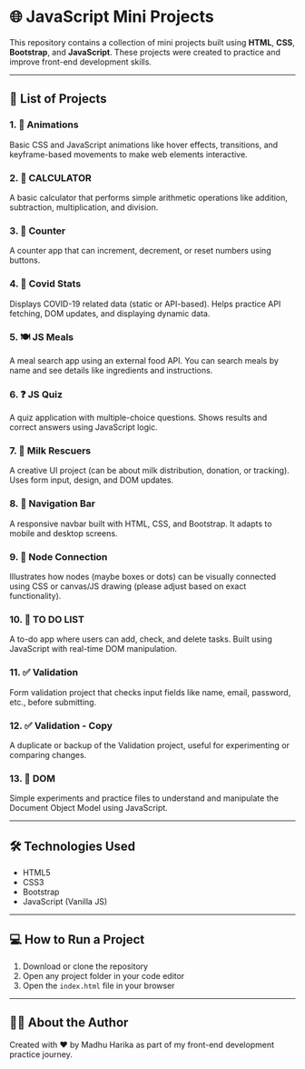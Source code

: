 # 🌐 JavaScript Mini Projects

This repository contains a collection of mini projects built using **HTML**, **CSS**, **Bootstrap**, and **JavaScript**. These projects were created to practice and improve front-end development skills.

---

## 📁 List of Projects

### 1. 🚀 Animations
Basic CSS and JavaScript animations like hover effects, transitions, and keyframe-based movements to make web elements interactive.

### 2. 🧮 CALCULATOR
A basic calculator that performs simple arithmetic operations like addition, subtraction, multiplication, and division.

### 3. 🔢 Counter
A counter app that can increment, decrement, or reset numbers using buttons.

### 4. 🦠 Covid Stats
Displays COVID-19 related data (static or API-based). Helps practice API fetching, DOM updates, and displaying dynamic data.

### 5. 🍽️ JS Meals
A meal search app using an external food API. You can search meals by name and see details like ingredients and instructions.

### 6. ❓ JS Quiz
A quiz application with multiple-choice questions. Shows results and correct answers using JavaScript logic.

### 7. 🥛 Milk Rescuers
A creative UI project (can be about milk distribution, donation, or tracking). Uses form input, design, and DOM updates.

### 8. 🧭 Navigation Bar
A responsive navbar built with HTML, CSS, and Bootstrap. It adapts to mobile and desktop screens.

### 9. 🧩 Node Connection
Illustrates how nodes (maybe boxes or dots) can be visually connected using CSS or canvas/JS drawing (please adjust based on exact functionality).

### 10. 📝 TO DO LIST
A to-do app where users can add, check, and delete tasks. Built using JavaScript with real-time DOM manipulation.

### 11. ✅ Validation
Form validation project that checks input fields like name, email, password, etc., before submitting.

### 12. ✅ Validation - Copy
A duplicate or backup of the Validation project, useful for experimenting or comparing changes.

### 13. 🧠 DOM
Simple experiments and practice files to understand and manipulate the Document Object Model using JavaScript.

---

## 🛠️ Technologies Used

- HTML5  
- CSS3  
- Bootstrap  
- JavaScript (Vanilla JS)

---

## 💻 How to Run a Project

1. Download or clone the repository
2. Open any project folder in your code editor
3. Open the `index.html` file in your browser

---

## 🙋‍♀️ About the Author

Created with ❤️ by Madhu Harika as part of my front-end development practice journey.
